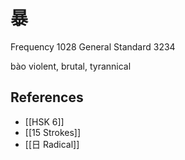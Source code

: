 # 暴
Frequency 1028
General Standard 3234

bào
violent, brutal, tyrannical

## References
- [[HSK 6]]
- [[15 Strokes]]
- [[日 Radical]]